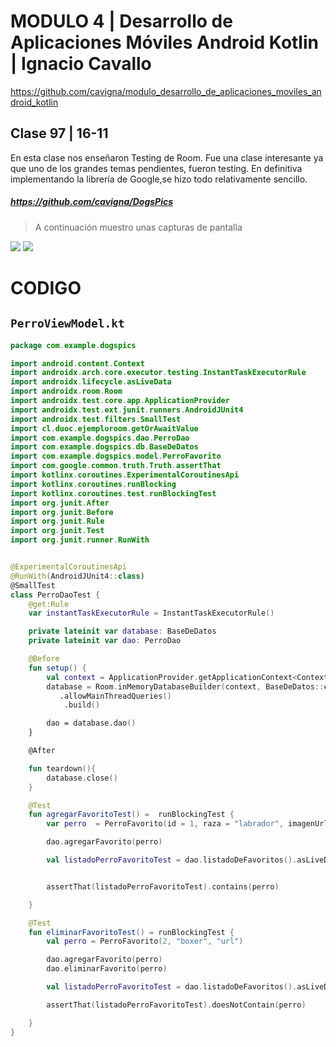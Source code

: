# MODULO 4 | Desarrollo de Aplicaciones Móviles Android Kotlin | Ignacio Cavallo



https://github.com/cavigna/modulo_desarrollo_de_aplicaciones_moviles_android_kotlin

## Clase 97 | 16-11

En esta clase nos enseñaron Testing  de Room. Fue una clase interesante ya que uno de los grandes temas pendientes, fueron testing. En definitiva implementando la librería de Google,se hizo todo relativamente sencillo.
##### https://github.com/cavigna/DogsPics


> A continuación muestro unas capturas de pantalla


<image src= "./1.jpg">
<image src= "./2.jpg">





# CODIGO


## `PerroViewModel.kt`
```kotlin
package com.example.dogspics

import android.content.Context
import androidx.arch.core.executor.testing.InstantTaskExecutorRule
import androidx.lifecycle.asLiveData
import androidx.room.Room
import androidx.test.core.app.ApplicationProvider
import androidx.test.ext.junit.runners.AndroidJUnit4
import androidx.test.filters.SmallTest
import cl.duoc.ejemploroom.getOrAwaitValue
import com.example.dogspics.dao.PerroDao
import com.example.dogspics.db.BaseDeDatos
import com.example.dogspics.model.PerroFavorito
import com.google.common.truth.Truth.assertThat
import kotlinx.coroutines.ExperimentalCoroutinesApi
import kotlinx.coroutines.runBlocking
import kotlinx.coroutines.test.runBlockingTest
import org.junit.After
import org.junit.Before
import org.junit.Rule
import org.junit.Test
import org.junit.runner.RunWith


@ExperimentalCoroutinesApi
@RunWith(AndroidJUnit4::class)
@SmallTest
class PerroDaoTest {
    @get:Rule
    var instantTaskExecutorRule = InstantTaskExecutorRule()

    private lateinit var database: BaseDeDatos
    private lateinit var dao: PerroDao

    @Before
    fun setup() {
        val context = ApplicationProvider.getApplicationContext<Context>()
        database = Room.inMemoryDatabaseBuilder(context, BaseDeDatos::class.java)
           .allowMainThreadQueries()
            .build()

        dao = database.dao()
    }

    @After

    fun teardown(){
        database.close()
    }

    @Test
    fun agregarFavoritoTest() =  runBlockingTest {
        var perro  = PerroFavorito(id = 1, raza = "labrador", imagenUrl = "url")

        dao.agregarFavorito(perro)

        val listadoPerroFavoritoTest = dao.listadoDeFavoritos().asLiveData().getOrAwaitValue()


        assertThat(listadoPerroFavoritoTest).contains(perro)

    }

    @Test
    fun eliminarFavoritoTest() = runBlockingTest {
        val perro = PerroFavorito(2, "boxer", "url")

        dao.agregarFavorito(perro)
        dao.eliminarFavorito(perro)

        val listadoPerroFavoritoTest = dao.listadoDeFavoritos().asLiveData().getOrAwaitValue()

        assertThat(listadoPerroFavoritoTest).doesNotContain(perro)

    }    
}
```




